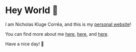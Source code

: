 # Hey World 🤗

I am Nicholas Kluge Corrêa, and this is my [personal website](https://Nkluge-correa.github.io)!

You can find more about me [here](https://github.com/Nkluge-correa), [here](https://www.airespucrs.org/), and [here](https://www.researchgate.net/profile/Nicholas-Correa-2).

Have a nice day! 👋
